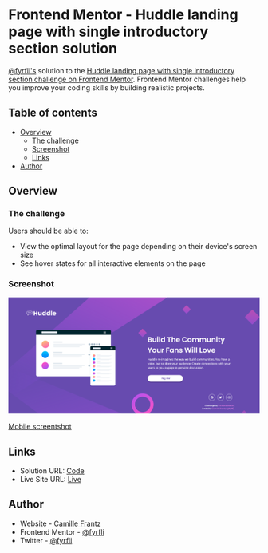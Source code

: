 # Frontend Mentor - Huddle landing page with single introductory section solution

[@fyrfli's](https://github.com/fyrfli) solution to the [Huddle landing page with single introductory section challenge on Frontend Mentor](https://www.frontendmentor.io/challenges/huddle-landing-page-with-a-single-introductory-section-B_2Wvxgi0). Frontend Mentor challenges help you improve your coding skills by building realistic projects. 

## Table of contents

- [Overview](#overview)
  - [The challenge](#the-challenge)
  - [Screenshot](#screenshot)
  - [Links](#links)
- [Author](#author)


## Overview

### The challenge

Users should be able to:

- View the optimal layout for the page depending on their device's screen size
- See hover states for all interactive elements on the page

### Screenshot

![](images/solution-desktop-screenshot.png)

[Mobile screentshot](images/solution-mobile-screenshot.png)

## Links

- Solution URL: [Code](https://github.com/fyrfli/frontendmentor-challenges/tree/master/huddle-landing-page-with-single-introductory-section)
- Live Site URL: [Live](https://fyrfli.github.io/frontendmentor-challenges/huddle-landing-page-with-single-introductory-section/)

## Author

- Website - [Camille Frantz](https://fyrfli.github.io)
- Frontend Mentor - [@fyrfli](https://www.frontendmentor.io/profile/fyrfli)
- Twitter - [@fyrfli](https://www.twitter.com/fyrfli)
